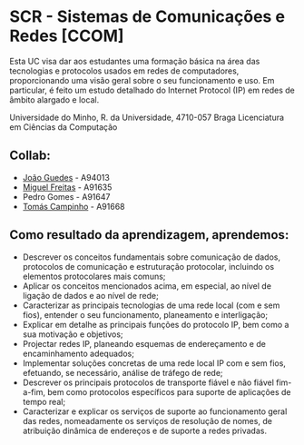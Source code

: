 # SCR - Sistemas de Comunicações e Redes [CCOM]

Esta UC visa dar aos estudantes uma formação básica na área das tecnologias e protocolos usados em redes de computadores, proporcionando uma visão geral sobre o seu funcionamento e uso. Em particular, é feito um estudo detalhado do Internet Protocol (IP) em redes de âmbito alargado e local.
 
Universidade do Minho, R. da Universidade, 4710-057 Braga
Licenciatura em Ciências da Computação

## Collab: 
* [João Guedes](https://github.com/FrancesinhaMan) - A94013
* [Miguel Freitas](https://github.com/MrNameless10) - A91635
* Pedro Gomes - A91647
* [Tomás Campinho](https://github.com/TomasCampinho) - A91668


## Como resultado da aprendizagem, aprendemos:
* Descrever os conceitos fundamentais sobre comunicação de dados, protocolos de comunicação e estruturação protocolar, incluindo os elementos protocolares mais comuns; 
* Aplicar os conceitos mencionados acima, em especial, ao nível de ligação de dados e ao nível de rede;
* Caracterizar as principais tecnologias de uma rede local (com e sem fios), entender o seu funcionamento, planeamento e interligação;
* Explicar em detalhe as principais funções do protocolo IP, bem como a sua motivação e objetivos;
* Projectar redes IP, planeando esquemas de endereçamento e de encaminhamento adequados;
* Implementar soluções concretas de uma rede local IP com e sem fios, efetuando, se necessário, análise de tráfego de rede;
* Descrever os principais protocolos de transporte fiável e não fiável fim-a-fim, bem como protocolos específicos para suporte de aplicações de tempo real;
* Caracterizar e explicar os serviços de suporte ao funcionamento geral das redes, nomeadamente os serviços de resolução de nomes, de atribuição dinâmica de endereços e de suporte a redes privadas.
